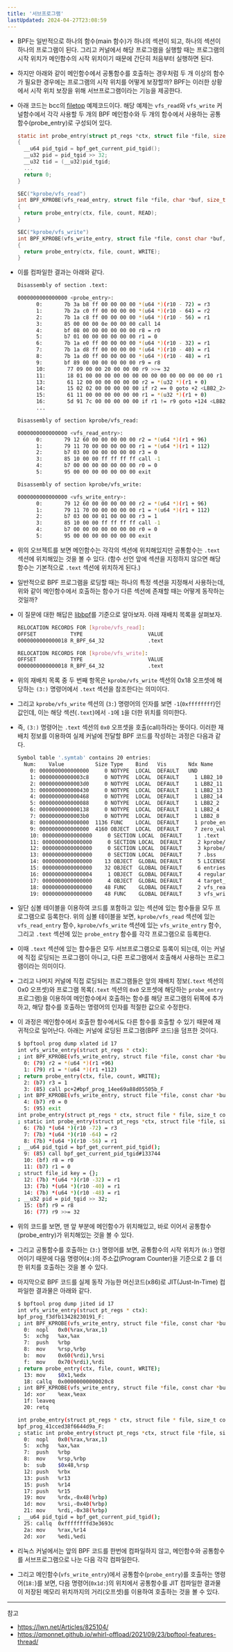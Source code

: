 ```yaml
---
title: '서브프로그램'
lastUpdated: 2024-04-27T23:08:59
---
```

- BPF는 일반적으로 하나의 함수(main 함수)가 하나의 섹션이 되고, 하나의 섹션이 하나의 프로그램이 된다. 그리고 커널에서 해당 프로그램을 실행할 때는 프로그램의 시작 위치가 메인함수의 시작 위치이기 때문에 간단히 처음부터 실행하면 된다. 

- 하지만 아래와 같이 메인함수에서 공통함수를 호출하는 경우처럼 두 개 이상의 함수가 필요한 경우에는 프로그램의 시작 위치를 어떻게 보장할까? BPF는 이러한 상황에서 시작 위치 보장을 위해 서브프로그램이라는 기능을 제공한다.

- 아래 코드는 bcc의 [filetop](https://github.com/iovisor/bcc/blob/master/libbpf-tools/filetop.bpf.c) 예제코드이다. 해당 예제는 `vfs_read`와 `vfs_write` 커널함수에서 각각 사용할 두 개의 BPF 메인함수와 두 개의 함수에서 사용하는 공통함수(probe_entry)로 구성되어 있다. 

  ```c
  static int probe_entry(struct pt_regs *ctx, struct file *file, size_t count, enum op op)
  {
    __u64 pid_tgid = bpf_get_current_pid_tgid();
    __u32 pid = pid_tgid >> 32;
    __u32 tid = (__u32)pid_tgid;
    ...
    return 0;
  }

  SEC("kprobe/vfs_read")
  int BPF_KPROBE(vfs_read_entry, struct file *file, char *buf, size_t count, loff_t *pos)
  {
    return probe_entry(ctx, file, count, READ);
  }

  SEC("kprobe/vfs_write")
  int BPF_KPROBE(vfs_write_entry, struct file *file, const char *buf, size_t count, loff_t *pos)
  {
    return probe_entry(ctx, file, count, WRITE);
  }
  ```

- 이를 컴파일한 결과는 아래와 같다.

  ```bash
  Disassembly of section .text:

  0000000000000000 <probe_entry>:
        0:       7b 3a b8 ff 00 00 00 00 *(u64 *)(r10 - 72) = r3
        1:       7b 2a c0 ff 00 00 00 00 *(u64 *)(r10 - 64) = r2
        2:       7b 1a c8 ff 00 00 00 00 *(u64 *)(r10 - 56) = r1
        3:       85 00 00 00 0e 00 00 00 call 14
        4:       bf 08 00 00 00 00 00 00 r8 = r0
        5:       b7 01 00 00 00 00 00 00 r1 = 0
        6:       7b 1a e0 ff 00 00 00 00 *(u64 *)(r10 - 32) = r1
        7:       7b 1a d8 ff 00 00 00 00 *(u64 *)(r10 - 40) = r1
        8:       7b 1a d0 ff 00 00 00 00 *(u64 *)(r10 - 48) = r1
        9:       bf 89 00 00 00 00 00 00 r9 = r8
        10:       77 09 00 00 20 00 00 00 r9 >>= 32
        11:       18 01 00 00 00 00 00 00 00 00 00 00 00 00 00 00 r1 = 0 ll
        13:       61 12 00 00 00 00 00 00 r2 = *(u32 *)(r1 + 0)
        14:       15 02 02 00 00 00 00 00 if r2 == 0 goto +2 <LBB2_2>
        15:       61 11 00 00 00 00 00 00 r1 = *(u32 *)(r1 + 0)
        16:       5d 91 7c 00 00 00 00 00 if r1 != r9 goto +124 <LBB2_14>
        ...

  Disassembly of section kprobe/vfs_read:

  0000000000000000 <vfs_read_entry>:
        0:       79 12 60 00 00 00 00 00 r2 = *(u64 *)(r1 + 96)
        1:       79 11 70 00 00 00 00 00 r1 = *(u64 *)(r1 + 112)
        2:       b7 03 00 00 00 00 00 00 r3 = 0
        3:       85 10 00 00 ff ff ff ff call -1
        4:       b7 00 00 00 00 00 00 00 r0 = 0
        5:       95 00 00 00 00 00 00 00 exit

  Disassembly of section kprobe/vfs_write:

  0000000000000000 <vfs_write_entry>:
        0:       79 12 60 00 00 00 00 00 r2 = *(u64 *)(r1 + 96)
        1:       79 11 70 00 00 00 00 00 r1 = *(u64 *)(r1 + 112)
        2:       b7 03 00 00 01 00 00 00 r3 = 1
        3:       85 10 00 00 ff ff ff ff call -1
        4:       b7 00 00 00 00 00 00 00 r0 = 0
        5:       95 00 00 00 00 00 00 00 exit
  ```

- 위의 오브젝트를 보면 메인함수는 각각의 섹션에 위치해있지만 공통함수는 `.text` 섹션에 위치해있는 것을 볼 수 있다. (함수 선언 앞에 섹션을 지정하지 않으면 해당 함수는 기본적으로 `.text` 섹션에 위치하게 된다.) 

- 일반적으로 BPF 프로그램을 로딩할 때는 하나의 특정 섹션을 지정해서 사용하는데, 위와 같이 메인함수에서 호출하는 함수가 다른 섹션에 존재할 때는 어떻게 동작하는 것일까? 

- 이 질문에 대한 해답은 [libbpf](https://github.com/torvalds/linux/blob/master/tools/lib/bpf/libbpf.c)를 기준으로 알아보자. 아래 재배치 목록을 살펴보자.

  ```bash
  RELOCATION RECORDS FOR [kprobe/vfs_read]:
  OFFSET           TYPE                     VALUE
  0000000000000018 R_BPF_64_32              .text

  RELOCATION RECORDS FOR [kprobe/vfs_write]:
  OFFSET           TYPE                     VALUE
  0000000000000018 R_BPF_64_32              .text
  ```

- 위의 재배치 목록 중 두 번째 항목은 `kprobe/vfs_write` 섹션의 0x18 오프셋에 해당하는 `(3:)` 명령어에서 `.text` 섹션을 참조한다는 의미이다.

- 그리고 `kprobe/vfs_write` 섹션의 (`3:`) 명령어의 인자를 보면 `-1`(`0xffffffff`)인 값인데, 이는 해당 섹션(`.text`)에서 `-1`에 `1`을 더한 위치를 의미한다.

- 즉, `(3:)` 명령어는 `.text` 섹션의 `0x0` 오프셋을 호출(call)하라는 뜻이다. 이러한 재배치 정보를 이용하여 실제 커널에 전달할 BPF 코드를 작성하는 과정은 다음과 같다.

  ```bash
  Symbol table '.symtab' contains 20 entries:
    Num:    Value          Size Type    Bind   Vis       Ndx Name
      0: 0000000000000000     0 NOTYPE  LOCAL  DEFAULT   UND
      1: 00000000000003c8     0 NOTYPE  LOCAL  DEFAULT     1 LBB2_10
      2: 00000000000003d0     0 NOTYPE  LOCAL  DEFAULT     1 LBB2_11
      3: 0000000000000430     0 NOTYPE  LOCAL  DEFAULT     1 LBB2_13
      4: 0000000000000468     0 NOTYPE  LOCAL  DEFAULT     1 LBB2_14
      5: 0000000000000088     0 NOTYPE  LOCAL  DEFAULT     1 LBB2_2
      6: 0000000000000138     0 NOTYPE  LOCAL  DEFAULT     1 LBB2_4
      7: 00000000000003b0     0 NOTYPE  LOCAL  DEFAULT     1 LBB2_8
      8: 0000000000000000  1136 FUNC    LOCAL  DEFAULT     1 probe_entry
      9: 0000000000000000  4160 OBJECT  LOCAL  DEFAULT     7 zero_value
      10: 0000000000000000     0 SECTION LOCAL  DEFAULT     1 .text
      11: 0000000000000000     0 SECTION LOCAL  DEFAULT     2 kprobe/vfs_read
      12: 0000000000000000     0 SECTION LOCAL  DEFAULT     3 kprobe/vfs_write
      13: 0000000000000000     0 SECTION LOCAL  DEFAULT     7 .bss
      14: 0000000000000000    13 OBJECT  GLOBAL DEFAULT     5 LICENSE
      15: 0000000000000000    32 OBJECT  GLOBAL DEFAULT     6 entries
      16: 0000000000000004     1 OBJECT  GLOBAL DEFAULT     4 regular_file_only
      17: 0000000000000000     4 OBJECT  GLOBAL DEFAULT     4 target_pid
      18: 0000000000000000    48 FUNC    GLOBAL DEFAULT     2 vfs_read_entry
      19: 0000000000000000    48 FUNC    GLOBAL DEFAULT     3 vfs_write_entry
  ```

- 일단 심볼 테이블을 이용하여 코드를 포함하고 있는 섹션에 있는 함수들을 모두 프로그램으로 등록한다. 위의 심볼 테이블을 보면, `kprobe/vfs_read` 섹션에 있는 `vfs_read_entry` 함수, `kprobe/vfs_write` 섹션에 있는 `vfs_write_entry` 함수, 그리고 `.text` 섹션에 있는 `probe_entry` 함수를 각각 프로그램으로 등록한다.

- 이때 `.text` 섹션에 있는 함수들은 모두 서브프로그램으로 등록이 되는데, 이는 커널에 직접 로딩되는 프로그램이 아니고, 다른 프로그램에서 호출해서 사용하는 프로그램이라는 의미이다. 

- 그리고 나머지 커널에 직접 로딩되는 프로그램들은 앞의 재배치 정보(`.text` 섹션의 0x0 오프셋)와 프로그램 목록(`.text` 섹션의 `0x0` 오프셋에 해당하는 `probe_entry` 프로그램)을 이용하여 메인함수에서 호출하는 함수를 해당 프로그램의 뒤쪽에 추가하고, 해당 함수를 호출하는 명령어의 인자를 적절한 값으로 수정한다. 

- 이 과정은 메인함수에서 호출한 함수에서도 다른 함수를 호출할 수 있기 때문에 재귀적으로 일어난다. 아래는 커널에 로딩된 프로그램(BPF 코드)을 덤프한 것이다.

  ```bash
  $ bpftool prog dump xlated id 17
  int vfs_write_entry(struct pt_regs * ctx):
  ; int BPF_KPROBE(vfs_write_entry, struct file *file, const char *buf, size_t count, loff_t *pos)
    0: (79) r2 = *(u64 *)(r1 +96)
    1: (79) r1 = *(u64 *)(r1 +112)
  ; return probe_entry(ctx, file, count, WRITE);
    2: (b7) r3 = 1
    3: (85) call pc+2#bpf_prog_14ee69a88d05505b_F
  ; int BPF_KPROBE(vfs_write_entry, struct file *file, const char *buf, size_t count, loff_t *pos)
    4: (b7) r0 = 0
    5: (95) exit
  int probe_entry(struct pt_regs * ctx, struct file * file, size_t count, enum op op):
  ; static int probe_entry(struct pt_regs *ctx, struct file *file, size_t count, enum op op)
    6: (7b) *(u64 *)(r10 -72) = r3
    7: (7b) *(u64 *)(r10 -64) = r2
    8: (7b) *(u64 *)(r10 -56) = r1
  ; __u64 pid_tgid = bpf_get_current_pid_tgid();
    9: (85) call bpf_get_current_pid_tgid#133744
    10: (bf) r8 = r0
    11: (b7) r1 = 0
  ; struct file_id key = {};
    12: (7b) *(u64 *)(r10 -32) = r1
    13: (7b) *(u64 *)(r10 -40) = r1
    14: (7b) *(u64 *)(r10 -48) = r1
  ; __u32 pid = pid_tgid >> 32;
    15: (bf) r9 = r8
    16: (77) r9 >>= 32
  ```

- 위의 코드를 보면, 맨 앞 부분에 메인함수가 위치해있고, 바로 이어서 공통함수(probe_entry)가 위치해있는 것을 볼 수 있다. 
- 그리고 공통함수를 호출하는 (`3:`) 명령어를 보면, 공통함수의 시작 위치가 (`6:`) 명령어이기 때문에 다음 명령어(`4:`)의 주소값(Program Counter)을 기준으로 2 를 더한 위치를 호출하는 것을 볼 수 있다. 
- 마지막으로 BPF 코드를 실제 동작 가능한 머신코드(x86)로 JIT(Just-In-Time) 컴파일한 결과물은 아래와 같다.

  ```bash
  $ bpftool prog dump jited id 17
  int vfs_write_entry(struct pt_regs * ctx):
  bpf_prog_f3dfb13428230191_F:
  ; int BPF_KPROBE(vfs_write_entry, struct file *file, const char *buf, size_t count, loff_t *pos)
    0:	nopl   0x0(%rax,%rax,1)
    5:	xchg   %ax,%ax
    7:	push   %rbp
    8:	mov    %rsp,%rbp
    b:	mov    0x60(%rdi),%rsi
    f:	mov    0x70(%rdi),%rdi
  ; return probe_entry(ctx, file, count, WRITE);
    13:	mov    $0x1,%edx
    18:	callq  0x00000000000020c8
  ; int BPF_KPROBE(vfs_write_entry, struct file *file, const char *buf, size_t count, loff_t *pos)
    1d:	xor    %eax,%eax
    1f:	leaveq
    20:	retq

  int probe_entry(struct pt_regs * ctx, struct file * file, size_t count, enum op op):
  bpf_prog_41cced38f6644d9a_F:
  ; static int probe_entry(struct pt_regs *ctx, struct file *file, size_t count, enum op op)
    0:	nopl   0x0(%rax,%rax,1)
    5:	xchg   %ax,%ax
    7:	push   %rbp
    8:	mov    %rsp,%rbp
    b:	sub    $0x48,%rsp
    12:	push   %rbx
    13:	push   %r13
    15:	push   %r14
    17:	push   %r15
    19:	mov    %rdx,-0x48(%rbp)
    1d:	mov    %rsi,-0x40(%rbp)
    21:	mov    %rdi,-0x38(%rbp)
  ; __u64 pid_tgid = bpf_get_current_pid_tgid();
    25:	callq  0xffffffffd3e3693c
    2a:	mov    %rax,%r14
    2d:	xor    %edi,%edi
  ```

- 리눅스 커널에서는 앞의 BPF 코드를 한번에 컴파일하지 않고, 메인함수와 공통함수를 서브프로그램으로 나눈 다음 각각 컴파일한다. 
- 그리고 메인함수(`vfs_write_entry`)에서 공통함수(`probe_entry`)를 호출하는 명령어(`18:`)를 보면, 다음 명령어(`0x1d:`)의 위치에서 공통함수를 JIT 컴파일한 결과물이 저장된 메모리 위치까지의 거리(오프셋)를 이용하여 호출하는 것을 볼 수 있다. 

---
참고
- https://lwn.net/Articles/825104/
- https://qmonnet.github.io/whirl-offload/2021/09/23/bpftool-features-thread/